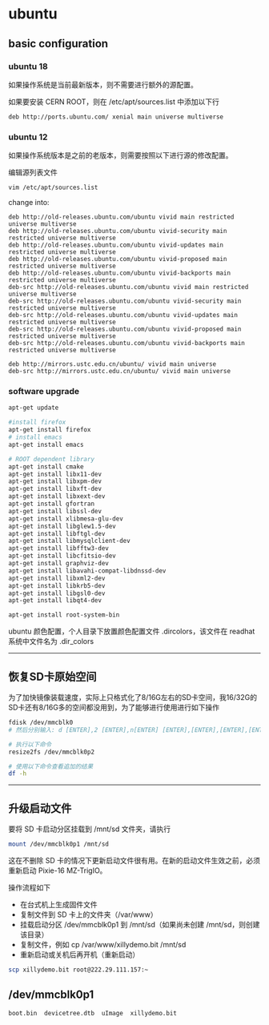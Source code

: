<!-- ubuntu.md --- 
;; 
;; Description: 
;; Author: Hongyi Wu(吴鸿毅)
;; Email: wuhongyi@qq.com 
;; Created: 一 5月 27 21:25:03 2019 (+0800)
;; Last-Updated: 二 9月 24 20:52:07 2019 (+0800)
;;           By: Hongyi Wu(吴鸿毅)
;;     Update #: 4
;; URL: http://wuhongyi.cn -->

# ubuntu

## basic configuration

### ubuntu 18

如果操作系统是当前最新版本，则不需要进行额外的源配置。

如果要安装 CERN ROOT，则在 /etc/apt/sources.list 中添加以下行

```
deb http://ports.ubuntu.com/ xenial main universe multiverse
```

### ubuntu 12

如果操作系统版本是之前的老版本，则需要按照以下进行源的修改配置。

编辑源列表文件

```
vim /etc/apt/sources.list
```

change into:
```
deb http://old-releases.ubuntu.com/ubuntu vivid main restricted universe multiverse   
deb http://old-releases.ubuntu.com/ubuntu vivid-security main restricted universe multiverse   
deb http://old-releases.ubuntu.com/ubuntu vivid-updates main restricted universe multiverse   
deb http://old-releases.ubuntu.com/ubuntu vivid-proposed main restricted universe multiverse   
deb http://old-releases.ubuntu.com/ubuntu vivid-backports main restricted universe multiverse   
deb-src http://old-releases.ubuntu.com/ubuntu vivid main restricted universe multiverse   
deb-src http://old-releases.ubuntu.com/ubuntu vivid-security main restricted universe multiverse   
deb-src http://old-releases.ubuntu.com/ubuntu vivid-updates main restricted universe multiverse   
deb-src http://old-releases.ubuntu.com/ubuntu vivid-proposed main restricted universe multiverse   
deb-src http://old-releases.ubuntu.com/ubuntu vivid-backports main restricted universe multiverse 

deb http://mirrors.ustc.edu.cn/ubuntu/ vivid main universe
deb-src http://mirrors.ustc.edu.cn/ubuntu/ vivid main universe
```

### software upgrade

```bash
apt-get update
```


```bash
#install firefox
apt-get install firefox
# install emacs
apt-get install emacs

# ROOT dependent library
apt-get install cmake
apt-get install libx11-dev
apt-get install libxpm-dev
apt-get install libxft-dev 
apt-get install libxext-dev
apt-get install gfortran 
apt-get install libssl-dev 
apt-get install xlibmesa-glu-dev 
apt-get install libglew1.5-dev 
apt-get install libftgl-dev 
apt-get install libmysqlclient-dev 
apt-get install libfftw3-dev 
apt-get install libcfitsio-dev 
apt-get install graphviz-dev
apt-get install libavahi-compat-libdnssd-dev 
apt-get install libxml2-dev 
apt-get install libkrb5-dev 
apt-get install libgsl0-dev 
apt-get install libqt4-dev
```

```bash
apt-get install root-system-bin
```

ubuntu 颜色配置，个人目录下放置颜色配置文件 .dircolors，该文件在 readhat 系统中文件名为 .dir_colors

----

## 恢复SD卡原始空间

为了加快镜像装载速度，实际上只格式化了8/16G左右的SD卡空间，我16/32G的SD卡还有8/16G多的空间都没用到，为了能够进行使用进行如下操作

```bash
fdisk /dev/mmcblk0
# 然后分别输入: d [ENTER],2 [ENTER],n[ENTER] [ENTER],[ENTER],[ENTER],[ENTER],w[ENTER]， 若中间出现问题详细参考Getting started with Xillinux for Zynq-7000 EPP ， 然后重启linux 开机后
```

```bash
# 执行以下命令
resize2fs /dev/mmcblk0p2

# 使用以下命令查看追加的结果
df -h
```


----

## 升级启动文件

要将 SD 卡启动分区挂载到 /mnt/sd 文件夹，请执行

```bash
mount /dev/mmcblk0p1 /mnt/sd
```

这在不删除 SD 卡的情况下更新启动文件很有用。在新的启动文件生效之前，必须重新启动 Pixie-16 MZ-TrigIO。

操作流程如下
- 在台式机上生成固件文件
- 复制文件到 SD 卡上的文件夹（/var/www）
- 挂载启动分区 /dev/mmcblk0p1 到 /mnt/sd（如果尚未创建 /mnt/sd，则创建该目录）
- 复制文件，例如 cp /var/www/xillydemo.bit /mnt/sd
- 重新启动或关机后再开机（重新启动）


```bash
scp xillydemo.bit root@222.29.111.157:~
```


## /dev/mmcblk0p1

```
boot.bin  devicetree.dtb  uImage  xillydemo.bit
```


<!-- ubuntu.md ends here -->
